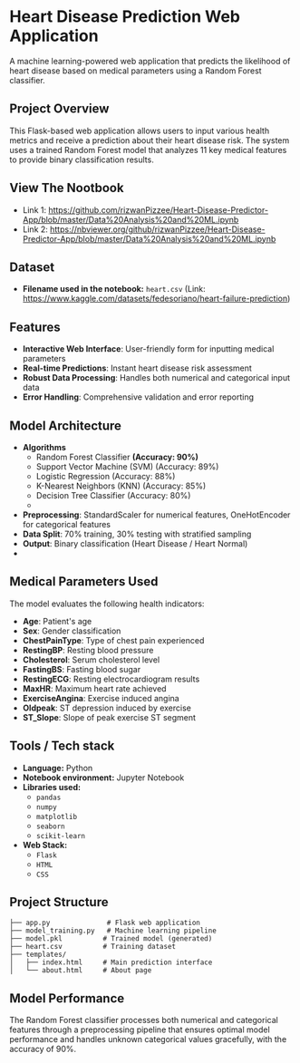 # Heart Disease Prediction Web Application

A machine learning-powered web application that predicts the likelihood of heart disease based on medical parameters using a Random Forest classifier.

## Project Overview

This Flask-based web application allows users to input various health metrics and receive a prediction about their heart disease risk. The system uses a trained Random Forest model that analyzes 11 key medical features to provide binary classification results.

## View The Nootbook

- Link 1: https://github.com/rizwanPizzee/Heart-Disease-Predictor-App/blob/master/Data%20Analysis%20and%20ML.ipynb
- Link 2: https://nbviewer.org/github/rizwanPizzee/Heart-Disease-Predictor-App/blob/master/Data%20Analysis%20and%20ML.ipynb

## Dataset

- **Filename used in the notebook:** `heart.csv` (Link: https://www.kaggle.com/datasets/fedesoriano/heart-failure-prediction)

## Features

- **Interactive Web Interface**: User-friendly form for inputting medical parameters
- **Real-time Predictions**: Instant heart disease risk assessment
- **Robust Data Processing**: Handles both numerical and categorical input data
- **Error Handling**: Comprehensive validation and error reporting

## Model Architecture

- **Algorithms**
  -  Random Forest Classifier **(Accuracy: 90%)**
  -  Support Vector Machine (SVM) (Accuracy: 89%)
  -  Logistic Regression (Accuracy: 88%)
  -  K-Nearest Neighbors (KNN) (Accuracy: 85%)
  -  Decision Tree Classifier (Accuracy: 80%)
  -  
- **Preprocessing**: StandardScaler for numerical features, OneHotEncoder for categorical features
- **Data Split**: 70% training, 30% testing with stratified sampling
- **Output**: Binary classification (Heart Disease / Heart Normal)
- 
## Medical Parameters Used

The model evaluates the following health indicators:

- **Age**: Patient's age
- **Sex**: Gender classification
- **ChestPainType**: Type of chest pain experienced
- **RestingBP**: Resting blood pressure
- **Cholesterol**: Serum cholesterol level
- **FastingBS**: Fasting blood sugar
- **RestingECG**: Resting electrocardiogram results
- **MaxHR**: Maximum heart rate achieved
- **ExerciseAngina**: Exercise induced angina
- **Oldpeak**: ST depression induced by exercise
- **ST_Slope**: Slope of peak exercise ST segment

## Tools / Tech stack

- **Language:** Python
- **Notebook environment:** Jupyter Notebook
- **Libraries used:**
  - `pandas`
  - `numpy`
  - `matplotlib`
  - `seaborn`
  - `scikit-learn`
- **Web Stack:**
  - `Flask`
  - `HTML`
  - `CSS`

## Project Structure

```
├── app.py              # Flask web application
├── model_training.py   # Machine learning pipeline
├── model.pkl          # Trained model (generated)
├── heart.csv          # Training dataset
├── templates/
│   ├── index.html     # Main prediction interface
│   └── about.html     # About page
```



## Model Performance

The Random Forest classifier processes both numerical and categorical features through a preprocessing pipeline that ensures optimal model performance and handles unknown categorical values gracefully, with the accuracy of 90%.
